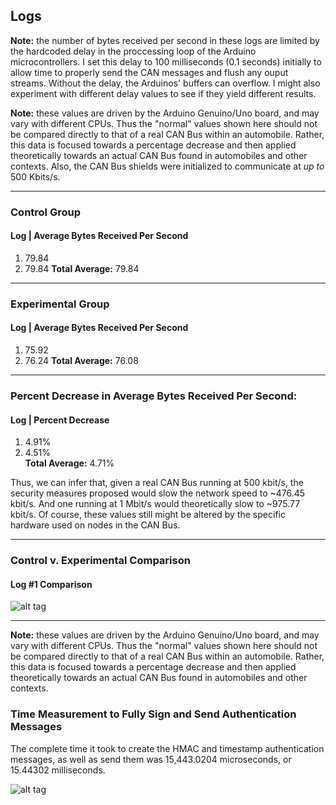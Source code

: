 ## Logs

**Note:** the number of bytes received per second in these
logs are limited by the hardcoded delay in the proccessing
loop of the Arduino microcontrollers. I set this delay to
100 milliseconds (0.1 seconds) initially to allow time to properly
send the CAN messages and flush any ouput streams. Without
the delay, the Arduinos' buffers can overflow. I might also experiment
with different delay values to see if they yield different results.  

**Note:** these values are driven by the Arduino Genuino/Uno  board, and
may vary with different CPUs. Thus the "normal" values shown here should not 
be compared directly to that of a real CAN Bus within an automobile. Rather, 
this data is focused towards a percentage decrease and then applied theoretically 
towards an actual CAN Bus found in automobiles and other contexts. Also, the CAN 
Bus shields were initialized to communicate at *up to* 500 Kbits/s.  

---

### Control Group

#### Log |  Average Bytes Received Per Second
1. 79.84
2. 79.84
**Total Average:** 79.84

---

### Experimental Group
#### Log |  Average Bytes Received Per Second
1. 75.92
2. 76.24
**Total Average:** 76.08

---

### Percent Decrease in Average Bytes Received Per Second:
#### Log |  Percent Decrease
1. 4.91%  
2. 4.51%  
**Total Average:** 4.71%

Thus, we can infer that, given a real CAN Bus running at 500 kbit/s, 
the security measures proposed would slow the network speed to ~476.45 kbit/s. 
And one running at 1 Mbit/s would theoretically slow to ~975.77 kbit/s. Of course, these 
values still might be altered by the specific hardware used on nodes in the CAN Bus.  

---

### Control v. Experimental Comparison  

#### Log #1 Comparison
![alt tag](https://raw.githubusercontent.com/zach-king/ArduinoStash/master/src/CAN/figures/SHA1/both-01.png)  

---


**Note:** these values are driven by the Arduino Genuino/Uno  board, and
may vary with different CPUs. Thus the "normal" values shown here should not 
be compared directly to that of a real CAN Bus within an automobile. Rather, 
this data is focused towards a percentage decrease and then applied theoretically 
towards an actual CAN Bus found in automobiles and other contexts.  

### Time Measurement to Fully Sign and Send Authentication Messages
The complete time it took to create the HMAC and timestamp authentication
messages, as well as send them was 15,443.0204 microseconds, or 15.44302 milliseconds.  

![alt tag](https://raw.githubusercontent.com/zach-king/ArduinoStash/master/src/CAN/figures/SHA1/time-measurement-02.png)  